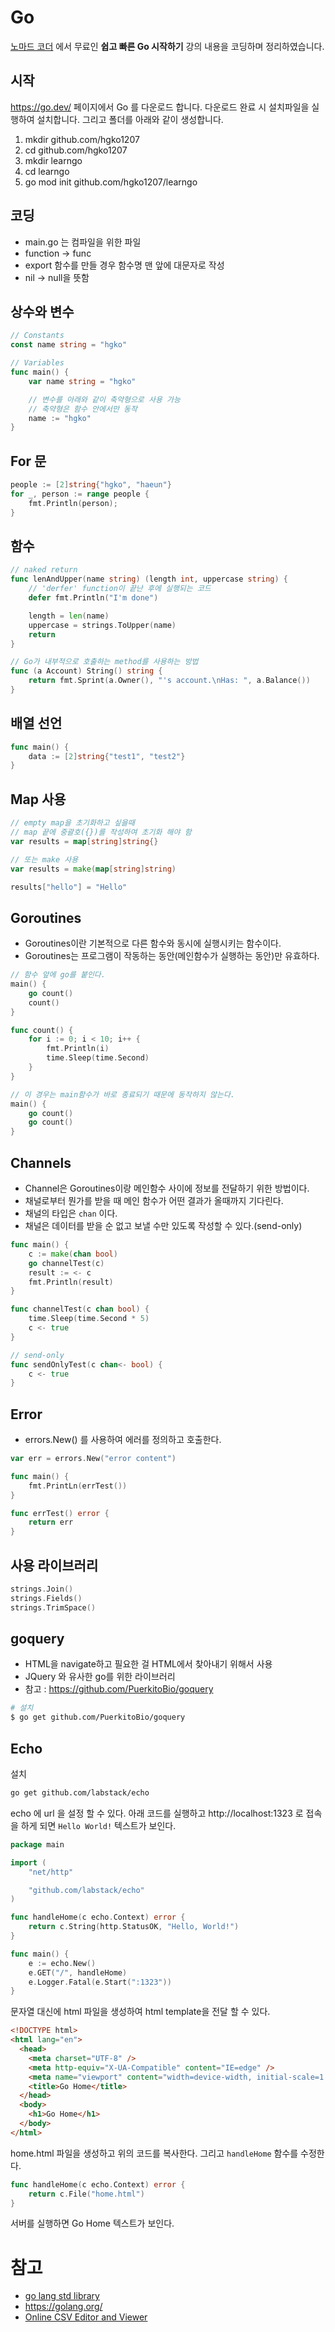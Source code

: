 # Go

[노마드 코더](https://nomadcoders.co/) 에서 무료인 **쉽고 빠른 Go 시작하기** 강의 내용을 코딩하며 정리하였습니다.

## 시작

https://go.dev/ 페이지에서 Go 를 다운로드 합니다. 다운로드 완료 시 설치파일을 실행하여 설치합니다. 그리고 폴더를 아래와 같이 생성합니다.

1. mkdir github.com/hgko1207
2. cd github.com/hgko1207
3. mkdir learngo
4. cd learngo
5. go mod init github.com/hgko1207/learngo

## 코딩

- main.go 는 컴파일을 위한 파일
- function -> func
- export 함수를 만들 경우 함수명 맨 앞에 대문자로 작성
- nil -> null을 뜻함

## 상수와 변수

```go
// Constants
const name string = "hgko"
```

```go
// Variables
func main() {
    var name string = "hgko"

    // 변수를 아래와 같이 축약형으로 사용 가능
    // 축약형은 함수 안에서만 동작
    name := "hgko"
}
```

## For 문

```go
people := [2]string{"hgko", "haeun"}
for _, person := range people {
    fmt.Println(person);
}
```

## 함수

```go
// naked return
func lenAndUpper(name string) (length int, uppercase string) {
	// 'derfer' function이 끝난 후에 실행되는 코드
	defer fmt.Println("I'm done")

	length = len(name)
	uppercase = strings.ToUpper(name)
	return
}

// Go가 내부적으로 호출하는 method를 사용하는 방법
func (a Account) String() string {
    return fmt.Sprint(a.Owner(), "'s account.\nHas: ", a.Balance())
}
```

## 배열 선언

```go
func main() {
    data := [2]string{"test1", "test2"}
}
```

## Map 사용

```go
// empty map을 초기화하고 싶을때
// map 끝에 중괄호({})를 작성하여 초기화 해야 함
var results = map[string]string{}

// 또는 make 사용
var results = make(map[string]string)

results["hello"] = "Hello"
```

## Goroutines

- Goroutines이란 기본적으로 다른 함수와 동시에 실행시키는 함수이다.
- Goroutines는 프로그램이 작동하는 동안(메인함수가 실행하는 동안)만 유효하다.

```go
// 함수 앞에 go를 붙인다.
main() {
    go count()
    count()
}

func count() {
    for i := 0; i < 10; i++ {
		fmt.Println(i)
		time.Sleep(time.Second)
	}
}

// 이 경우는 main함수가 바로 종료되기 때문에 동작하지 않는다.
main() {
    go count()
    go count()
}
```

## Channels

- Channel은 Goroutines이랑 메인함수 사이에 정보를 전달하기 위한 방법이다.
- 채널로부터 뭔가를 받을 때 메인 함수가 어떤 결과가 올때까지 기다린다.
- 채널의 타입은 `chan` 이다.
- 채널은 데이터를 받을 순 없고 보낼 수만 있도록 작성할 수 있다.(send-only)

```go
func main() {
    c := make(chan bool)
    go channelTest(c)
    result := <- c
	fmt.Println(result)
}

func channelTest(c chan bool) {
    time.Sleep(time.Second * 5)
    c <- true
}

// send-only
func sendOnlyTest(c chan<- bool) {
    c <- true
}
```

## Error

- errors.New() 를 사용하여 에러를 정의하고 호출한다.

```go
var err = errors.New("error content")

func main() {
    fmt.PrintLn(errTest())
}

func errTest() error {
    return err
}
```

## 사용 라이브러리

```go
strings.Join()
strings.Fields()
strings.TrimSpace()
```

## goquery

- HTML을 navigate하고 필요한 걸 HTML에서 찾아내기 위해서 사용
- JQuery 와 유사한 go를 위한 라이브러리
- 참고 : https://github.com/PuerkitoBio/goquery

```bash
# 설치
$ go get github.com/PuerkitoBio/goquery
```

## Echo

설치

```bash
go get github.com/labstack/echo
```

echo 에 url 을 설정 할 수 있다.
아래 코드를 실행하고 http://localhost:1323 로 접속을 하게 되면 `Hello World!` 텍스트가 보인다.

```go
package main

import (
	"net/http"

	"github.com/labstack/echo"
)

func handleHome(c echo.Context) error {
	return c.String(http.StatusOK, "Hello, World!")
}

func main() {
	e := echo.New()
	e.GET("/", handleHome)
	e.Logger.Fatal(e.Start(":1323"))
}
```

문자열 대신에 html 파일을 생성하여 html template을 전달 할 수 있다.

```html
<!DOCTYPE html>
<html lang="en">
  <head>
    <meta charset="UTF-8" />
    <meta http-equiv="X-UA-Compatible" content="IE=edge" />
    <meta name="viewport" content="width=device-width, initial-scale=1.0" />
    <title>Go Home</title>
  </head>
  <body>
    <h1>Go Home</h1>
  </body>
</html>
```

home.html 파일을 생성하고 위의 코드를 복사한다. 그리고 `handleHome` 함수를 수정한다.

```go
func handleHome(c echo.Context) error {
	return c.File("home.html")
}
```

서버를 실행하면 Go Home 텍스트가 보인다.

# 참고

- [go lang std library](https://golang.org/pkg/)
- https://golang.org/
- [Online CSV Editor and Viewer](http://convertcsv.com/csv-viewer-editor.htm)
